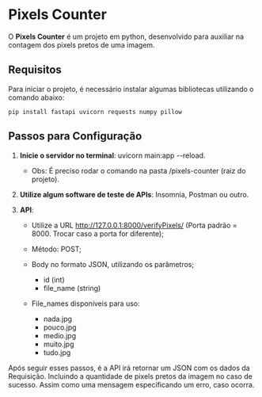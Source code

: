 # Pixels Counter

O **Pixels Counter** é um projeto em python, desenvolvido para auxiliar na contagem dos pixels pretos de uma imagem.

## Requisitos

Para iniciar o projeto, é necessário instalar algumas bibliotecas utilizando o comando abaixo: 

    pip install fastapi uvicorn requests numpy pillow

## Passos para Configuração

1. **Inicie o servidor no terminal**: uvicorn main:app --reload.
    - Obs: É preciso rodar o comando na pasta /pixels-counter (raiz do projeto).

2. **Utilize algum software de teste de APIs**: Insomnia, Postman ou outro.

3. **API**:
    - Utilize a URL http://127.0.0.1:8000/verifyPixels/ (Porta padrão = 8000. Trocar caso a porta for diferente);
    - Método: POST;
    - Body no formato JSON, utilizando os parâmetros;
        - id (int)
        - file_name (string)

    - File_names disponíveis para uso:
        - nada.jpg
        - pouco.jpg 
        - medio.jpg 
        - muito.jpg 
        - tudo.jpg

Após seguir esses passos, é a API irá retornar um JSON com os dados da Requisição. 
Incluindo a quantidade de pixels pretos da imagem no caso de sucesso. Assim como uma mensagem específicando um erro, caso ocorra.

